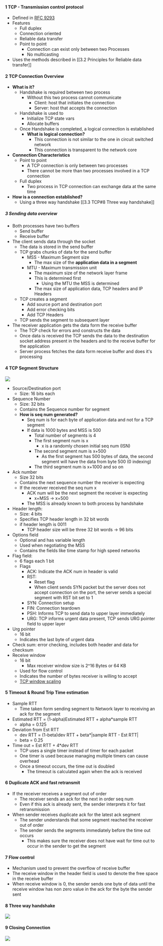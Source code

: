 
#### 1 TCP - Transmission control protocol
- Defined in [RFC 9293](https://datatracker.ietf.org/doc/html/rfc9293)
- Features
	- Full duplex
	- Connection oriented
	- Reliable data transfer
	- Point to point
		- Connection can exist only between two Processes
		- No multicasting 
- Uses the methods described in [[3.2 Principles for Reliable data transfer]]

#### 2 TCP Connection Overview
- **What is it?**
	- Handshake is required between two process
		- Without this two process cannot communicate
			- Client: host that initiates the connection
			- Server: host that accepts the connection
	- Handshake is used to 
		- Initialize TCP state vars
		- Allocate buffers  
	- Once Handshake is completed, a logical connection is established
		- **What is logical connection?**
			- This connection is not similar to the one in circuit switched network 
			- This connection is transparent to the network core
- **Connection Characteristics**
	- Point to point
		- A TCP connection is only between two processes
		- There cannot be more than two processes involved in a TCP connection
	- Full duplex
		- Two process in TCP connection can exchange data at the same time
- **How is a connection established?**
	- Using a three way handshake [[3.3 TCP#8 Three way handshake]]

##### 3 Sending data overview
- Both processes have two buffers
	- Send buffer
	- Receive buffer
- The client sends data through the socket
	- The data is stored in the send buffer
	- TCP grabs chunks of data for the send buffer
		- MSS - Maximum Segment size
			- The max size of the **application data in a segment**
		- MTU - Maximum transmission unit
			- The maximum size of the network layer frame
			- This is determined first
				- Using the MTU the MSS is determined
			- The max size of application data, TCP headers and IP Headers
	- TCP creates a segment
		- Add source port and destination port
		- Add error checking bits
		- Add TCP Headers
	- TCP sends the segment to subsequent layer
- The receiver application gets the data form the receive buffer
	- The TCP check for errors and constructs the data 
	- Once data is received the TCP sends the data to the destination socket address present in the headers and to the receive buffer for the application
	- Server process fetches the data form receive buffer and does it's processing

#### 4 TCP Segment Structure
![](./Attachments/Images/tcp_segment.png)
- Source/Destination port
	- Size: 16 bits each
- Sequence Number
	- Size: 32 bits
	- Contains the Sequence number for segment
	- **How is seq num generated?**
		- Seq num is for each byte of application data and not for a TCP segment
		- If data is 1000 bytes and MSS is 500
			- Total number of segments is 4
			- The first segment num is x
				- x is a randomly chosen initial seq num (ISN)
			- The second segment num is x+500
				- As the first segment has 500 bytes of data, the second segment will have the data from byte 500 (0 indexing)
			- The third segment num is x+1000 and so on
- Ack number
	- Size 32 bits
	- Contains the next sequence number the receiver is expecting
	- If the receiver received the seq num x
		- ACK num will be  the next segment the receiver is expecting
			- x+MSS -> x+500
		- The MSS is already known to both process by handshake 
- Header length:
	- Size: 4 bits
	- Specifies TCP header length in 32 bit words
	- if header length is 0011
		- TCP header size will be three 32 bit words -> 96 bits
- Options field
	- Optional and has variable length 
	- Used when negotiating the MSS
	- Contains the fields like time stamp for high speed networks
- Flag field: 
	- 6 flags each 1 bit
	- Flags
		- ACK: Indicate the ACK num in header is valid
		- RST: 
			- Reset flag
			- When client sends SYN packet but the server does not accept connection on the port, the server sends a special segment with RST bit set to 1
		- SYN: Connection setup
		- FIN: Connection teardown
		- PSH: Informs TCP to send data to upper layer immediately
		- URG: TCP informs urgent data present, TCP sends URG pointer field to upper layer
- Urg pointer
	- 16 bit 
	- Indicates the last byte of urgent data
- Check sum: error checking, includes both header and data for checksum
- Receive window
	- 16 bit 
		- Max receiver window size is 2^16 Bytes or 64 KB
	- Used for flow control
	- Indicates the number of bytes receiver is willing to accept
	- [TCP window scaling](https://en.wikipedia.org/wiki/TCP_window_scale_option)

#### 5 Timeout & Round Trip Time estimation
- Sample RTT
	- Time taken form sending segment to Network layer to receiving an ack for the segment
- Estimated RTT = (1-alpha)Estimated RTT + alpha\*sample RTT 
	- alpha = 0.125
- Deviation from Est RTT
	- dev RTT = (1-beta)dev RTT + beta\*|sample RTT - Est RTT|
	- beta = 0.25
- Time out = Est RTT + 4\*dev RTT
	- TCP uses a single timer instead of timer for each packet
	- One timer is used because managing multiple timers can cause overhead
	- Once a timeout occurs, the time out is doubled
		- The timeout is calculated again when the ack is received

#### 6 Duplicate ACK and fast retransmit
- If the receiver receives a segment out of order
	- The receiver sends an ack for the next in order seq num 
	- Even if this ack is already sent, the sender interprets it for fast retransmission
- When sender receives duplicate ack for the latest ack segment
	- The sender understands that some segment reached the receiver out of order
	- The sender sends the segments immediately before the time out occurs
		- This makes sure the receiver does not have wait for time out to occur in the sender to get the segment

#### 7 Flow control
- Mechanism used to prevent the overflow of receive buffer
- The receive window in the header field is used to denote the free space in the receive buffer
- When receive window is 0, the sender sends one byte of data until the receive window has non zero value in the ack for the byte the sender sent

#### 8 Three way handshake
![](./Attachments/Images/tcp_three_way_handshake.png)

#### 9 Closing Connection
![](./Attachments/Images/tcp_closing_connection.png)

